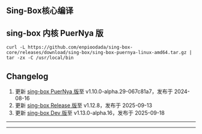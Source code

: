 ## Sing-Box核心编译

## sing-box 内核 PuerNya 版

```
curl -L https://github.com/enpioodada/sing-box-core/releases/download/sing-box/sing-box-puernya-linux-amd64.tar.gz | tar -zx -C /usr/local/bin
```

## Changelog <br/>

1. 更新 [sing-box PuerNya 版](https://github.com/PuerNya/sing-box/tree/building)至 v1.10.0-alpha.29-067c81a7，发布于 2024-08-16 <br/>
2. 更新 [sing-box Release 版](https://github.com/SagerNet/sing-box/tree/main)至 v1.12.8，发布于 2025-09-13 <br/>
3. 更新 [sing-box Dev 版](https://github.com/SagerNet/sing-box/tree/dev)至 v1.13.0-alpha.16，发布于 2025-09-18

---



---

